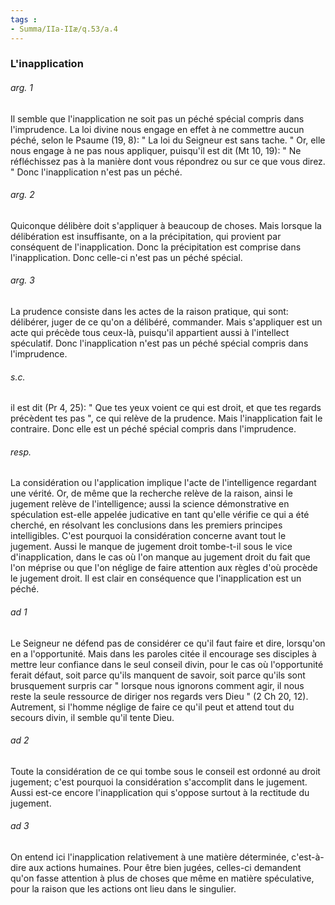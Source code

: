 ```yaml
---
tags : 
- Summa/IIa-IIæ/q.53/a.4
---
```


### L'inapplication

###### arg. 1
Il semble que l'inapplication ne soit pas un péché spécial compris dans l'imprudence. La loi divine nous engage en effet à ne commettre aucun péché, selon le Psaume (19, 8): " La loi du Seigneur est sans tache. " Or, elle nous engage à ne pas nous appliquer, puisqu'il est dit (Mt 10, 19): " Ne réfléchissez pas à la manière dont vous répondrez ou sur ce que vous direz. " Donc l'inapplication n'est pas un péché. 

###### arg. 2
Quiconque délibère doit s'appliquer à beaucoup de choses. Mais lorsque la délibération est insuffisante, on a la précipitation, qui provient par conséquent de l'inapplication. Donc la précipitation est comprise dans l'inapplication. Donc celle-ci n'est pas un péché spécial. 

###### arg. 3
La prudence consiste dans les actes de la raison pratique, qui sont: délibérer, juger de ce qu'on a délibéré, commander. Mais s'appliquer est un acte qui précède tous ceux-là, puisqu'il appartient aussi à l'intellect spéculatif. Donc l'inapplication n'est pas un péché spécial compris dans l'imprudence. 

###### s.c.
il est dit (Pr 4, 25): " Que tes yeux voient ce qui est droit, et que tes regards précèdent tes pas ", ce qui relève de la prudence. Mais l'inapplication fait le contraire. Donc elle est un péché spécial compris dans l'imprudence. 

###### resp.
La considération ou l'application implique l'acte de l'intelligence regardant une vérité. Or, de même que la recherche relève de la raison, ainsi le jugement relève de l'intelligence; aussi la science démonstrative en spéculation est-elle appelée judicative en tant qu'elle vérifie ce qui a été cherché, en résolvant les conclusions dans les premiers principes intelligibles. C'est pourquoi la considération concerne avant tout le jugement. Aussi le manque de jugement droit tombe-t-il sous le vice d'inapplication, dans le cas où l'on manque au jugement droit du fait que l'on méprise ou que l'on néglige de faire attention aux règles d'où procède le jugement droit. Il est clair en conséquence que l'inapplication est un péché. 

###### ad 1
Le Seigneur ne défend pas de considérer ce qu'il faut faire et dire, lorsqu'on en a l'opportunité. Mais dans les paroles citée il encourage ses disciples à mettre leur confiance dans le seul conseil divin, pour le cas où l'opportunité ferait défaut, soit parce qu'ils manquent de savoir, soit parce qu'ils sont brusquement surpris car " lorsque nous ignorons comment agir, il nous reste la seule ressource de diriger nos regards vers Dieu " (2 Ch 20, 12). Autrement, si l'homme néglige de faire ce qu'il peut et attend tout du secours divin, il semble qu'il tente Dieu. 

###### ad 2
Toute la considération de ce qui tombe sous le conseil est ordonné au droit jugement; c'est pourquoi la considération s'accomplit dans le jugement. Aussi est-ce encore l'inapplication qui s'oppose surtout à la rectitude du jugement. 

###### ad 3
On entend ici l'inapplication relativement à une matière déterminée, c'est-à-dire aux actions humaines. Pour être bien jugées, celles-ci demandent qu'on fasse attention à plus de choses que même en matière spéculative, pour la raison que les actions ont lieu dans le singulier. 

